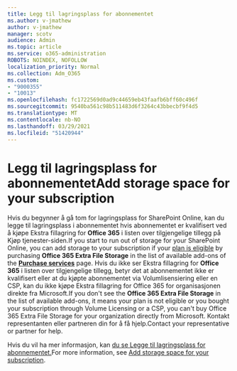```yaml
---
title: Legg til lagringsplass for abonnementet
ms.author: v-jmathew
author: v-jmathew
manager: scotv
audience: Admin
ms.topic: article
ms.service: o365-administration
ROBOTS: NOINDEX, NOFOLLOW
localization_priority: Normal
ms.collection: Adm_O365
ms.custom:
- "9000355"
- "10013"
ms.openlocfilehash: fc1722569d0ad9c44659eb43faafb6bff60c496f
ms.sourcegitcommit: 9540ba561c98b511483d6f3264c43bbecbf9f4d5
ms.translationtype: MT
ms.contentlocale: nb-NO
ms.lasthandoff: 03/29/2021
ms.locfileid: "51420944"
---
```

# <a name="add-storage-space-for-your-subscription"></a><span data-ttu-id="ba3ba-102">Legg til lagringsplass for abonnementet</span><span class="sxs-lookup"><span data-stu-id="ba3ba-102">Add storage space for your subscription</span></span>

<span data-ttu-id="ba3ba-103">Hvis du begynner å gå tom for lagringsplass for SharePoint Online, [](https://docs.microsoft.com/microsoft-365/commerce/add-storage-space) kan du legge til lagringsplass i abonnementet hvis abonnementet er kvalifisert ved **[](https://go.microsoft.com/fwlink/p/?linkid=868433)** å kjøpe Ekstra fillagring for **Office 365** i listen over tilgjengelige tillegg på Kjøp tjenester-siden.</span><span class="sxs-lookup"><span data-stu-id="ba3ba-103">If you start to run out of storage for your SharePoint Online, you can add storage to your subscription if your [plan is eligible](https://docs.microsoft.com/microsoft-365/commerce/add-storage-space) by purchasing **Office 365 Extra File Storage** in the list of available add-ons of the **[Purchase services](https://go.microsoft.com/fwlink/p/?linkid=868433)** page.</span></span> <span data-ttu-id="ba3ba-104">Hvis du ikke ser Ekstra fillagring for **Office 365** i listen over tilgjengelige tillegg, betyr det at abonnementet ikke er kvalifisert eller at du kjøpte abonnementet via Volumlisensiering eller en CSP, kan du ikke kjøpe Ekstra fillagring for Office 365 for organisasjonen direkte fra Microsoft.</span><span class="sxs-lookup"><span data-stu-id="ba3ba-104">If you don't see the **Office 365 Extra File Storage** in the list of available add-ons, it means your plan is not eligible or you bought your subscription through Volume Licensing or a CSP, you can't buy Office 365 Extra File Storage for your organization directly from Microsoft.</span></span> <span data-ttu-id="ba3ba-105">Kontakt representanten eller partneren din for å få hjelp.</span><span class="sxs-lookup"><span data-stu-id="ba3ba-105">Contact your representative or partner for help.</span></span>

<span data-ttu-id="ba3ba-106">Hvis du vil ha mer informasjon, kan [du se Legge til lagringsplass for abonnementet.](https://docs.microsoft.com/microsoft-365/commerce/add-storage-space)</span><span class="sxs-lookup"><span data-stu-id="ba3ba-106">For more information, see [Add storage space for your subscription](https://docs.microsoft.com/microsoft-365/commerce/add-storage-space).</span></span>

